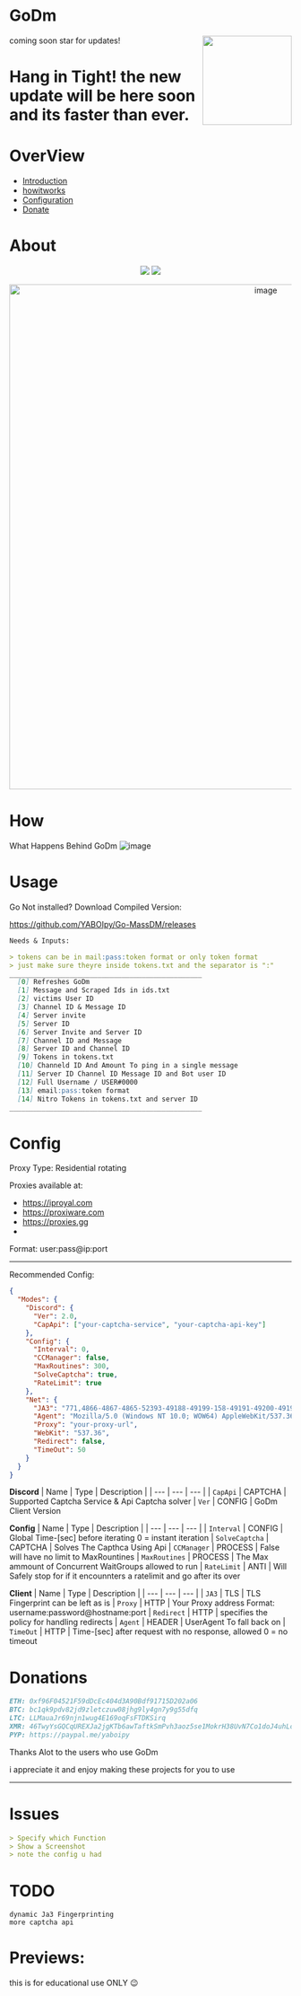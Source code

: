 # GoDm
<img align="right" width="159px" src="https://github.com/YABOIpy/GoDm/assets/110062350/8ada5a13-f664-470e-9b8e-fe5473ea9d44">

coming soon star for updates!
# Hang in Tight! the new update will be here soon and its faster than ever.

# OverView
- [Introduction](#Usage)
- [howitworks](#How)
- [Configuration](#Config)
- [Donate](#Donations)

# About

<p align="center" style="text-align: center"> 
  <img src="https://sloc.xyz/github/yaboipy/godm/">
  <img src="https://img.shields.io/github/downloads/yaboipy/godm/total?color=green&label=Release Downloads">
</p>

<p align="center" style="text-align: center"> 
  <img width="900" alt="image" src="https://github.com/YABOIpy/GoDm/assets/110062350/3c0c725d-f002-4b31-be46-2fa7ba148a04">
</p>


# How
What Happens Behind GoDm
![image](https://github.com/YABOIpy/GoDm/assets/110062350/7b096cf5-9b88-46eb-8b1f-fd785c8cb2a7)


# Usage

Go Not installed? 
Download Compiled Version:

https://github.com/YABOIpy/Go-MassDM/releases
```md
Needs & Inputs:

> tokens can be in mail:pass:token format or only token format
> just make sure theyre inside tokens.txt and the separator is ":"
________________________________________________
  [0] Refreshes GoDm
  [1] Message and Scraped Ids in ids.txt
  [2] victims User ID
  [3] Channel ID & Message ID
  [4] Server invite
  [5] Server ID
  [6] Server Invite and Server ID
  [7] Channel ID and Message
  [8] Server ID and Channel ID
  [9] Tokens in tokens.txt
  [10] Channeld ID And Amount To ping in a single message 
  [11] Server ID Channel ID Message ID and Bot user ID
  [12] Full Username / USER#0000
  [13] email:pass:token format
  [14] Nitro Tokens in tokens.txt and server ID
________________________________________________

```

# Config


Proxy Type: Residential rotating


Proxies available at:

- https://iproyal.com
- https://proxiware.com
- https://proxies.gg
- 
Format: user:pass@ip:port

_____________
Recommended Config:
```json
{
  "Modes": {
    "Discord": {
      "Ver": 2.0,
      "CapApi": ["your-captcha-service", "your-captcha-api-key"]
    },
    "Config": {
      "Interval": 0,
      "CCManager": false,
      "MaxRoutines": 300,
      "SolveCaptcha": true,
      "RateLimit": true
    },
    "Net": {
      "JA3": "771,4866-4867-4865-52393-49188-49199-158-49191-49200-49192-107-159-52392-49195-103-49196-49187-255,0-11-10-35-16-22-23-13-43-45-51-21,29-23-30-25-24,0-1-2",
      "Agent": "Mozilla/5.0 (Windows NT 10.0; WOW64) AppleWebKit/537.36 (KHTML, like Gecko) discord/1.0.9006 Chrome/91.0.4472.164 Electron/13.6.6 Safari/537.36",
      "Proxy": "your-proxy-url",
      "WebKit": "537.36",
      "Redirect": false,
      "TimeOut": 50
    }
  }
}

```

**Discord**
| Name | Type | Description | 
| ---  | ---  | ---         |
| `CapApi` | CAPTCHA | Supported Captcha Service & Api Captcha solver
| `Ver` | CONFIG | GoDm Client Version


**Config**
| Name | Type | Description | 
| ---  | ---  | ---         |
| `Interval` | CONFIG | Global Time-[sec] before iterating 0 = instant iteration
| `SolveCaptcha` | CAPTCHA | Solves The Capthca Using Api
| `CCManager` | PROCESS | False will have no limit to MaxRountines
| `MaxRoutines` | PROCESS | The Max ammount of Concurrent WaitGroups allowed to run
| `RateLimit` | ANTI | Will Safely stop for if it encounnters a ratelimit and go after its over

**Client**
| Name | Type | Description | 
| ---  | ---  | ---         |
| `JA3` | TLS | TLS Fingerprint can be left as is
| `Proxy` | HTTP | Your Proxy address Format: username:password@hostname:port
| `Redirect` | HTTP | specifies the policy for handling redirects
| `Agent` | HEADER | UserAgent To fall back on
| `TimeOut` | HTTP | Time-[sec] after request with no response, allowed 0 = no timeout

</p>

# Donations

```md
ETH: 0xf96F04521F59dDcEc404d3A90Bdf91715D202a06
BTC: bc1qk9pdv82jd9zletczuw08jhg9ly4gn7y9g55dfq
LTC: LLMauaJr69njn1wug4E169oqFsFTDKSirq
XMR: 46TwyYsGQCqUREXJa2jgKTb6awTaftkSmPvh3aoz5se1MokrH38UvN7Co1doJ4uhLc3MeEbTEe5evMu6z5oTMbra4Hzjgc6
PYP: https://paypal.me/yaboipy  
```
Thanks Alot to the users who use GoDm

i appreciate it and enjoy making these projects for you to use
________________________

# Issues
```md
> Specify which Function
> Show a Screenshot
> note the config u had 
```

# TODO
```
dynamic Ja3 Fingerprinting
more captcha api
```

# Previews:



this is for educational use ONLY 😉
